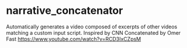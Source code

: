 # narrative_concatenator
Automatically generates a video composed of excerpts of other videos matching a custom input script.  Inspired by CNN Concatenated by Omer Fast https://www.youtube.com/watch?v=RCD3IxCZpsM
